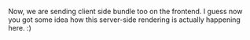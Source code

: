 Now, we are sending client side bundle too on the frontend. I guess now you got some idea how this server-side rendering is actually happening here. :)
